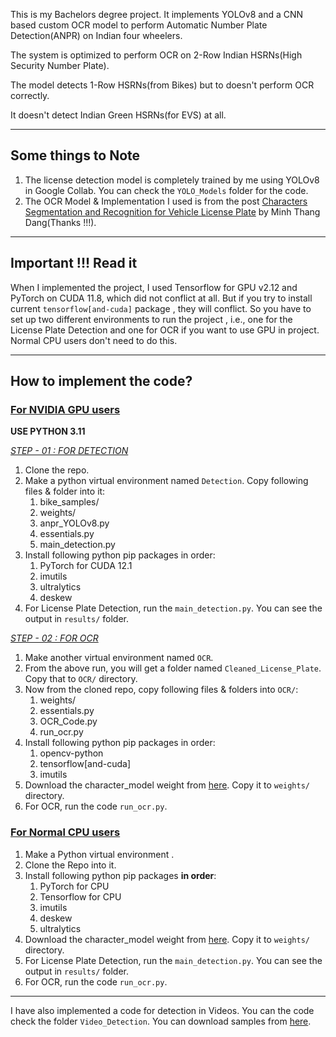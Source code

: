This is my Bachelors degree project. It implements YOLOv8 and a CNN based custom OCR model to perform Automatic Number Plate Detection(ANPR) on Indian four wheelers.

The system is optimized to perform OCR on 2-Row Indian HSRNs(High Security Number Plate).

The model detects 1-Row HSRNs(from Bikes) but to doesn't perform OCR correctly.

It doesn't detect Indian Green HSRNs(for EVS) at all.

---

## Some things to Note

1. The license detection model is completely trained by me using YOLOv8 in Google Collab. You can check the `YOLO_Models` folder for the code.
2. The OCR Model & Implementation I used is from the post [Characters Segmentation and Recognition for Vehicle License Plate](http://dangminhthang.com/knowledge-sharing/characters-segmentation-and-recognition-for-vehicle-license-plate/)  by Minh Thang Dang(Thanks !!!).

---

## Important !!! Read it

When I implemented the project, I used Tensorflow for GPU v2.12 and PyTorch on CUDA 11.8, which did not conflict at all. But if you try to install current  `tensorflow[and-cuda]` package , they will conflict. So you have to set up two different environments to run the project , i.e., one for the License Plate Detection and one for OCR if you want to use GPU in project. Normal CPU users don't need to do this.

---

## How to implement the code?

### <ins> For NVIDIA GPU users </ins>

**USE PYTHON 3.11**

<ins><i>STEP - 01 : FOR DETECTION</i></ins>

1. Clone the repo.
2. Make a python virtual environment named `Detection`. Copy following files & folder into it:
   1. bike_samples/
   2. weights/
   3. anpr_YOLOv8.py
   4. essentials.py
   5. main_detection.py
3. Install following python pip packages in order:
   1. PyTorch for CUDA 12.1
   2. imutils
   3. ultralytics
   4. deskew
4. For License Plate Detection, run the `main_detection.py`. You can see the output in `results/` folder.

<ins><i>STEP - 02 : FOR OCR</i></ins>

1. Make another virtual environment named `OCR`.
2. From the above run, you will get a folder named  `Cleaned_License_Plate`.  Copy that to `OCR/` directory.
3. Now from the cloned repo, copy following files & folders into `OCR/`:
   1. weights/
   2. essentials.py
   3. OCR_Code.py
   4. run_ocr.py
4. Install following python pip packages in order:
   1. opencv-python
   2. tensorflow[and-cuda]
   3. imutils
5. Download the character_model weight from [here](https://mega.nz/file/6ZclwBoC#CoSjE68a6P85UHDIYhPL26IjCyssvy7pL6vwxs-xGKw). Copy it to `weights/` directory.
6. For OCR, run the code `run_ocr.py`.

### <ins> For Normal CPU users </ins>
1. Make a Python virtual environment .
2. Clone the Repo into it.
3. Install following python pip packages **in order**:
   1. PyTorch for CPU
   2. Tensorflow for CPU
   3. imutils
   4. deskew
   5. ultralytics
4. Download the character_model weight from [here](https://mega.nz/file/6ZclwBoC#CoSjE68a6P85UHDIYhPL26IjCyssvy7pL6vwxs-xGKw). Copy it to `weights/` directory.
5. For License Plate Detection, run the `main_detection.py`. You can see the output in `results/` folder.
6. For OCR, run the code `run_ocr.py`.

---
I have also implemented a code for detection in Videos. You can the code check the folder `Video_Detection`. You can download samples from [here](https://mega.nz/folder/yYNATSab#_joN65RZaTYx8PvoovLZlQ).
